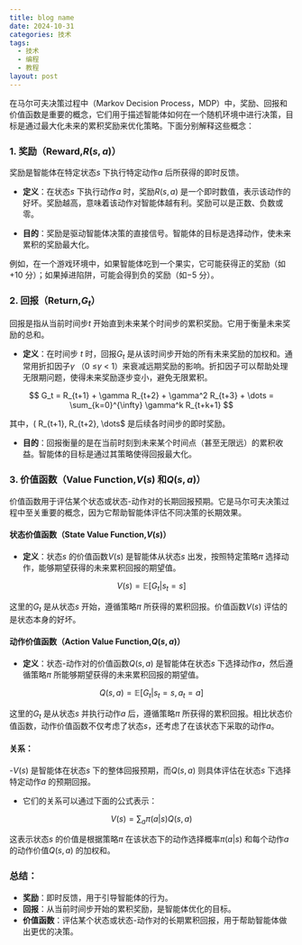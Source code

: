 ```yaml
---
title: blog name
date: 2024-10-31
categories: 技术
tags:
  - 技术
  - 编程
  - 教程
layout: post
---
```


在马尔可夫决策过程中（Markov Decision Process，MDP）中，奖励、回报和价值函数是重要的概念，它们用于描述智能体如何在一个随机环境中进行决策，目标是通过最大化未来的累积奖励来优化策略。下面分别解释这些概念：

### 1. **奖励（Reward,$R(s, a)$）**
奖励是智能体在特定状态$s$ 下执行特定动作$a$ 后所获得的即时反馈。

- **定义**：在状态$s$ 下执行动作$a$ 时，奖励$R(s, a)$ 是一个即时数值，表示该动作的好坏。奖励越高，意味着该动作对智能体越有利。奖励可以是正数、负数或零。
  
- **目的**：奖励是驱动智能体决策的直接信号。智能体的目标是选择动作，使未来累积的奖励最大化。

例如，在一个游戏环境中，如果智能体吃到一个果实，它可能获得正的奖励（如$+10$ 分）；如果掉进陷阱，可能会得到负的奖励（如$-5$ 分）。

### 2. **回报（Return,$G_t$）**
回报是指从当前时间步$t$ 开始直到未来某个时间步的累积奖励。它用于衡量未来奖励的总和。

- **定义**：在时间步 $t$ 时，回报$G_t$ 是从该时间步开始的所有未来奖励的加权和。通常用折扣因子$\gamma$ （0 ≤$\gamma$ < 1）来衰减远期奖励的影响。折扣因子可以帮助处理无限期问题，使得未来奖励逐步变小，避免无限累积。

$$
G_t = R_{t+1} + \gamma R_{t+2} + \gamma^2 R_{t+3} + \dots = \sum_{k=0}^{\infty} \gamma^k R_{t+k+1}
$$

其中，\( R_{t+1}, R_{t+2}, \dots$ 是后续各时间步的即时奖励。

- **目的**：回报衡量的是在当前时刻到未来某个时间点（甚至无限远）的累积收益。智能体的目标是通过其策略使得回报最大化。

### 3. **价值函数（Value Function,$V(s)$ 和$Q(s, a)$）**
价值函数用于评估某个状态或状态-动作对的长期回报预期。它是马尔可夫决策过程中至关重要的概念，因为它帮助智能体评估不同决策的长期效果。

#### **状态价值函数（State Value Function,$V(s)$）**
- **定义**：状态$s$ 的价值函数$V(s)$ 是智能体从状态$s$ 出发，按照特定策略$\pi$ 选择动作，能够期望获得的未来累积回报的期望值。

$$
V(s) = \mathbb{E}[G_t | s_t = s]
$$

这里的$G_t$ 是从状态$s$ 开始，遵循策略$\pi$ 所获得的累积回报。价值函数$V(s)$ 评估的是状态本身的好坏。

#### **动作价值函数（Action Value Function,$Q(s, a)$）**
- **定义**：状态-动作对的价值函数$Q(s, a)$ 是智能体在状态$s$ 下选择动作$a$，然后遵循策略$\pi$ 所能够期望获得的未来累积回报的期望值。

$$
Q(s, a) = \mathbb{E}[G_t | s_t = s, a_t = a]
$$

这里的$G_t$ 是从状态$s$ 并执行动作$a$ 后，遵循策略$\pi$ 所获得的累积回报。相比状态价值函数，动作价值函数不仅考虑了状态$s$，还考虑了在该状态下采取的动作$a$。

#### **关系**：
-$V(s)$ 是智能体在状态$s$ 下的整体回报预期，而$Q(s, a)$ 则具体评估在状态$s$ 下选择特定动作$a$ 的预期回报。
- 它们的关系可以通过下面的公式表示：

$$
V(s) = \sum_a \pi(a | s) Q(s, a)
$$

这表示状态$s$ 的价值是根据策略$\pi$ 在该状态下的动作选择概率$\pi(a | s)$ 和每个动作$a$ 的动作价值$Q(s, a)$ 的加权和。

### 总结：
- **奖励**：即时反馈，用于引导智能体的行为。
- **回报**：从当前时间步开始的累积奖励，是智能体优化的目标。
- **价值函数**：评估某个状态或状态-动作对的长期累积回报，用于帮助智能体做出更优的决策。
